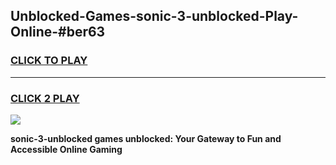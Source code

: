 
## Unblocked-Games-sonic-3-unblocked-Play-Online-#ber63
<h3>
<a href="https://premium.freeplayer.one?title=sonic-3-unblocked&ref=27F">CLICK TO PLAY</a></h3>
<hr>

<h3>
<a href="https://premium.freeplayer.one?title=sonic-3-unblocked&ref=27F">CLICK 2 PLAY</a>
  
</h3>

<a href="https://premium.freeplayer.one?title=sonic-3-unblocked&ref=27F"><img src="https://clearcache.store/games.png"></a>


**sonic-3-unblocked games unblocked: Your Gateway to Fun and Accessible Online Gaming**
